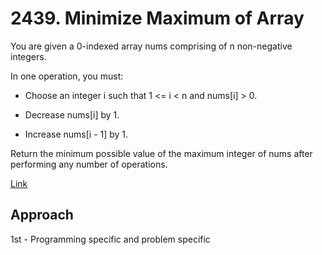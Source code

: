 # 2439. Minimize Maximum of Array

You are given a 0-indexed array nums comprising of n non-negative integers.

In one operation, you must:

- Choose an integer i such that 1 <= i < n and nums[i] > 0.

- Decrease nums[i] by 1.

- Increase nums[i - 1] by 1.

Return the minimum possible value of the maximum integer of nums after performing any number of operations.

[Link](https://leetcode.com/problems/minimize-maximum-of-array/)

## Approach

1st - Programming specific and problem specific